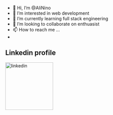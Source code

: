 - 👋 Hi, I’m @AliNino
- 👀 I’m interested in web development
- 🌱 I’m currently learning full stack engineering
- 💞️ I’m looking to collaborate on enthuasist
- 📫 How to reach me ...
-  

<!DOCTYPE html>
<html>
<body>

<h2>Linkedin profile</h2>
 <a href="https://www.linkedin.com/in/ismat-samadov-42414b241/">
<img src="![LinkedinGIF (2)](https://github.com/AliNino/AliNino/assets/152000656/e7f8d4c8-3799-47a4-9c30-6fe7774502d4)" alt="linkedin" width="150" height="150">
</body>
</html>

<!---
AliNino/AliNino is a ✨ special ✨ repository because its `README.md` (this file) appears on your GitHub profile.
You can click the Preview link to take a look at your changes.
--->
